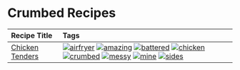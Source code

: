 # Crumbed Recipes 

|Recipe Title|Tags
|:---|:---|
|[Chicken Tenders](../recipes/chickentenders.md)|<a href="../tags/airfryer.html"><img src="https://img.shields.io/badge/tag-airfryer-5e3ff5" alt="airfryer" /></a> <a href="../tags/amazing.html"><img src="https://img.shields.io/badge/tag-amazing-3faa68" alt="amazing" /></a> <a href="../tags/battered.html"><img src="https://img.shields.io/badge/tag-battered-6b1fb" alt="battered" /></a> <a href="../tags/chicken.html"><img src="https://img.shields.io/badge/tag-chicken-d93385" alt="chicken" /></a> <a href="../tags/crumbed.html"><img src="https://img.shields.io/badge/tag-crumbed-237124" alt="crumbed" /></a> <a href="../tags/messy.html"><img src="https://img.shields.io/badge/tag-messy-8ce6fc" alt="messy" /></a> <a href="../tags/mine.html"><img src="https://img.shields.io/badge/tag-mine-9ab3df" alt="mine" /></a> <a href="../tags/sides.html"><img src="https://img.shields.io/badge/tag-sides-12b63" alt="sides" /></a>|